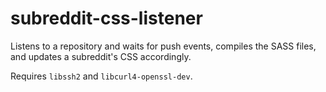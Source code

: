 # subreddit-css-listener
Listens to a repository and waits for push events, compiles the SASS files, and updates a 
subreddit's CSS accordingly.


Requires `libssh2` and `libcurl4-openssl-dev`.
